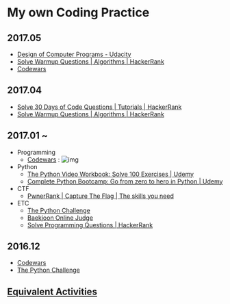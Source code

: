 # My own Coding Practice

## 2017.05

* [Design of Computer Programs - Udacity](https://classroom.udacity.com/courses/cs213)
* [Solve Warmup Questions | Algorithms | HackerRank](https://www.hackerrank.com/domains/algorithms/warmup)
* [Codewars](https://www.codewars.com/dashboard)

## 2017.04

* [Solve 30 Days of Code Questions | Tutorials | HackerRank](https://www.hackerrank.com/domains/tutorials/30-days-of-code)
* [Solve Warmup Questions | Algorithms | HackerRank](https://www.hackerrank.com/domains/algorithms/warmup)

## 2017.01 ~

* Programming
	* [Codewars](https://www.codewars.com/dashboard)   :  ![img](https://www.codewars.com/users/tkhwang/badges/large)
* Python
	* [The Python Video Workbook: Solve 100 Exercises | Udemy](https://www.udemy.com/python-video-workbook)
	* [Complete Python Bootcamp: Go from zero to hero in Python | Udemy](https://www.udemy.com/complete-python-bootcamp/learn)
* CTF
	* [PwnerRank | Capture The Flag | The skills you need](https://www.pwnerrank.com/)
* ETC
	* [The Python Challenge](http://www.pythonchallenge.com/)
	* [Baekjoon Online Judge](https://www.acmicpc.net/)
	* [Solve Programming Questions | HackerRank](https://www.hackerrank.com/domains?h_r=logo)

## 2016.12

* [Codewars](https://www.codewars.com/dashboard)
* [The Python Challenge](http://www.pythonchallenge.com/)

##  [Equivalent Activities](https://github.com/tkhwang/coding-practice/tree/master/equivalent)
